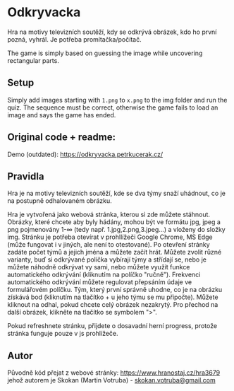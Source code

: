 # Odkryvacka

Hra na motivy televizních soutěží, kdy se odkrývá obrázek, kdo ho první pozná, vyhrál. Je potřeba promítačka/počítač.


The game is simply based on guessing the image while uncovering rectangular parts.


## Setup

Simply add images starting with `1.png` to `x.png` to the img folder and run the quiz. The sequence must be 
correct, otherwise the game fails to load an image and says the game has ended.


## Original code + readme:


Demo (outdated): https://odkryvacka.petrkucerak.cz/

## Pravidla

Hra je na motivy televizních soutěží, kde se dva týmy snaží uhádnout, co je na postupně odhalovaném obrázku.

Hra je vytvořená jako webová stránka, kterou si zde můžete stáhnout. Obrázky, které chcete aby byly hádány, mohou být ve formátu jpg, jpeg a png pojmenovány 1-∞ (tedy např. 1.jpg,2.png,3.jpeg...) a vloženy do složky img. Stránku je potřeba otevírat v prohllížeči Google Chrome, MS Edge (může fungovat i v jiných, ale není to otestované). Po otevření stránky zadáte počet týmů a jejich jména a můžete začít hrát. Můžete zvolit různé varianty, buď si odkrývané políčka vybírají týmy a střídají se, nebo je můžete náhodně odkrývat vy sami, nebo můžete využít funkce automatického odkrývání (kliknutím na políčko "ručně"). Frekvenci automatického odkrývání můžete regulovat přepsáním údaje ve formulářovém políčku. Tým, který první správně uhodne, co je na obrázku získává bod (kliknutím na tlačítko + u jeho týmu se mu připočte). Můžete kliknout na odhal, pokud chcete celý obrázek nezakrytý. Pro přechod na další obrázek, klikněte na tlačítko se symbolem ">".

Pokud refreshnete stránku, přijdete o dosavadní herní progress, protože stránka funguje pouze v js prohlížeče.

## Autor
Původně kód přejat z webové stránky: https://www.hranostaj.cz/hra3679 jehož autorem je Skokan (Martin Votruba) - skokan.votruba@gmail.com